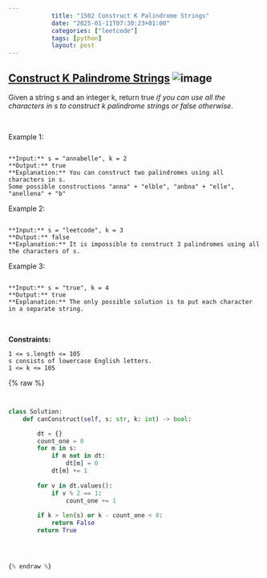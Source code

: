 ```yaml
---
            title: "1502 Construct K Palindrome Strings"
            date: "2025-01-11T07:30:23+01:00"
            categories: ["leetcode"]
            tags: [python]
            layout: post
---
```

            
## [Construct K Palindrome Strings](https://leetcode.com/problems/construct-k-palindrome-strings) ![image](https://img.shields.io/badge/Difficulty-Medium-orange)

Given a string s and an integer k, return true *if you can use all the characters in *s* to construct *k* palindrome strings or *false* otherwise*.

 

Example 1:

```

**Input:** s = "annabelle", k = 2
**Output:** true
**Explanation:** You can construct two palindromes using all characters in s.
Some possible constructions "anna" + "elble", "anbna" + "elle", "anellena" + "b"

```

Example 2:

```

**Input:** s = "leetcode", k = 3
**Output:** false
**Explanation:** It is impossible to construct 3 palindromes using all the characters of s.

```

Example 3:

```

**Input:** s = "true", k = 4
**Output:** true
**Explanation:** The only possible solution is to put each character in a separate string.

```

 

**Constraints:**

	1 <= s.length <= 105
	s consists of lowercase English letters.
	1 <= k <= 105

{% raw %}


```python


class Solution:
    def canConstruct(self, s: str, k: int) -> bool:

        dt = {}
        count_one = 0
        for m in s:
            if m not in dt:
                dt[m] = 0
            dt[m] += 1
        
        for v in dt.values():
            if v % 2 == 1:
                count_one += 1
        
        if k > len(s) or k - count_one < 0:
            return False
        return True

        


{% endraw %}
```
